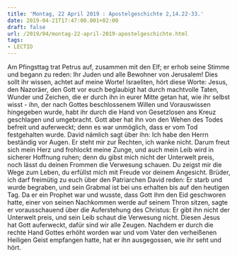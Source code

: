 ```yaml
---
title: 'Montag, 22 April 2019 : Apostelgeschichte 2,14.22-33.'
date: 2019-04-21T17:47:00.001+02:00
draft: false
url: /2019/04/montag-22-april-2019-apostelgeschichte.html
tags: 
- LECTIO
---
```


Am Pfingsttag trat Petrus auf, zusammen mit den Elf; er erhob seine Stimme und begann zu reden: Ihr Juden und alle Bewohner von Jerusalem! Dies sollt ihr wissen, achtet auf meine Worte! Israeliten, hört diese Worte: Jesus, den Nazoräer, den Gott vor euch beglaubigt hat durch machtvolle Taten, Wunder und Zeichen, die er durch ihn in eurer Mitte getan hat, wie ihr selbst wisst - ihn, der nach Gottes beschlossenem Willen und Vorauswissen hingegeben wurde, habt ihr durch die Hand von Gesetzlosen ans Kreuz geschlagen und umgebracht. Gott aber hat ihn von den Wehen des Todes befreit und auferweckt; denn es war unmöglich, dass er vom Tod festgehalten wurde. David nämlich sagt über ihn: Ich habe den Herrn beständig vor Augen. Er steht mir zur Rechten, ich wanke nicht. Darum freut sich mein Herz und frohlockt meine Zunge, und auch mein Leib wird in sicherer Hoffnung ruhen; denn du gibst mich nicht der Unterwelt preis, noch lässt du deinen Frommen die Verwesung schauen. Du zeigst mir die Wege zum Leben, du erfüllst mich mit Freude vor deinem Angesicht. Brüder, ich darf freimütig zu euch über den Patriarchen David reden: Er starb und wurde begraben, und sein Grabmal ist bei uns erhalten bis auf den heutigen Tag. Da er ein Prophet war und wusste, dass Gott ihm den Eid geschworen hatte, einer von seinen Nachkommen werde auf seinem Thron sitzen, sagte er vorausschauend über die Auferstehung des Christus: Er gibt ihn nicht der Unterwelt preis, und sein Leib schaut die Verwesung nicht. Diesen Jesus hat Gott auferweckt, dafür sind wir alle Zeugen. Nachdem er durch die rechte Hand Gottes erhöht worden war und vom Vater den verheißenen Heiligen Geist empfangen hatte, hat er ihn ausgegossen, wie ihr seht und hört.